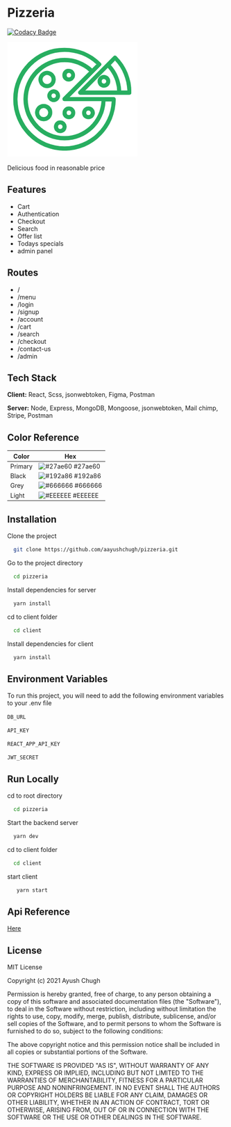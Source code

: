 # Pizzeria

[![Codacy Badge](https://api.codacy.com/project/badge/Grade/793141134a224f9685b797ec5a9cb0ff)](https://app.codacy.com/gh/aayushchugh/pizzeria?utm_source=github.com&utm_medium=referral&utm_content=aayushchugh/pizzeria&utm_campaign=Badge_Grade_Settings)

![Logo](./client/public/images/logo/logo-icon.png)

Delicious food in reasonable price

## Features

-   Cart
-   Authentication
-   Checkout
-   Search
-   Offer list
-   Todays specials
-   admin panel

## Routes

-   /
-   /menu
-   /login
-   /signup
-   /account
-   /cart
-   /search
-   /checkout
-   /contact-us
-   /admin

## Tech Stack

**Client:** React, Scss, jsonwebtoken, Figma, Postman

**Server:** Node, Express, MongoDB, Mongoose, jsonwebtoken, Mail chimp, Stripe, Postman

## Color Reference

| Color   | Hex                                                              |
| ------- | ---------------------------------------------------------------- |
| Primary | ![#27ae60](https://via.placeholder.com/10/27ae60?text=+) #27ae60 |
| Black   | ![#192a86](https://via.placeholder.com/10/192a86?text=+) #192a86 |
| Grey    | ![#666666](https://via.placeholder.com/10/666666?text=+) #666666 |
| Light   | ![#EEEEEE](https://via.placeholder.com/10/eeeeee?text=+) #EEEEEE |

## Installation

Clone the project

```bash
  git clone https://github.com/aayushchugh/pizzeria.git
```

Go to the project directory

```bash
  cd pizzeria
```

Install dependencies for server

```bash
  yarn install
```

cd to client folder

```bash
  cd client
```

Install dependencies for client

```bash
  yarn install
```

## Environment Variables

To run this project, you will need to add the following environment variables to your .env file

`DB_URL`

`API_KEY`

`REACT_APP_API_KEY`

`JWT_SECRET`

## Run Locally

cd to root directory

```bash
  cd pizzeria
```

Start the backend server

```bash
  yarn dev
```

cd to client folder

```bash
  cd client
```

start client

```bash
   yarn start
```

## Api Reference

[Here](./API-REFERENCE.md)

## License

MIT License

Copyright (c) 2021 Ayush Chugh

Permission is hereby granted, free of charge, to any person obtaining a copy
of this software and associated documentation files (the "Software"), to deal
in the Software without restriction, including without limitation the rights
to use, copy, modify, merge, publish, distribute, sublicense, and/or sell
copies of the Software, and to permit persons to whom the Software is
furnished to do so, subject to the following conditions:

The above copyright notice and this permission notice shall be included in all
copies or substantial portions of the Software.

THE SOFTWARE IS PROVIDED "AS IS", WITHOUT WARRANTY OF ANY KIND, EXPRESS OR
IMPLIED, INCLUDING BUT NOT LIMITED TO THE WARRANTIES OF MERCHANTABILITY,
FITNESS FOR A PARTICULAR PURPOSE AND NONINFRINGEMENT. IN NO EVENT SHALL THE
AUTHORS OR COPYRIGHT HOLDERS BE LIABLE FOR ANY CLAIM, DAMAGES OR OTHER
LIABILITY, WHETHER IN AN ACTION OF CONTRACT, TORT OR OTHERWISE, ARISING FROM,
OUT OF OR IN CONNECTION WITH THE SOFTWARE OR THE USE OR OTHER DEALINGS IN THE
SOFTWARE.
